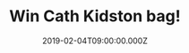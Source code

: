 ---
campaign-uuid: "c-8a9c8b15-9b4a-4520-811e-7b691f719332"
type: "Competition"
category: "Gifts"
date: "2019-02-04T09:00:00.000Z"
end-date: "2019-03-04T23:59:00.000Z"
disable-form: false
is_promoted: false
has_entry_page: true
title: "Win Cath Kidston bag!"
competition-description: "<p>Cath Kidston is the home of modern vintage, they still\
  \ have the same mission as when they began: to make cheerful, practical products\
  \ that bring a smile to your face and brighten your day like this amazing Cath Kidston\
  \ bag we are giving away to you.</p>\r\n<p>They have come a long way in the last\
  \ 20 years and now they’re selling all over the world… this amazing bag could be\
  \ yours, want it? Click below for a chance to win.</p>"
hero-header: "Win Cath Kidston bag!"
terms-confirmation: "N/A"
banner-img: "https://assets.expresslyapp.com/asset-65781ed8-1717-4e5c-af6b-d39c70205e21.jpg"
logo-left-href: "http://club.expressly.io"
logo-left-image: "https://assets.expresslyapp.com/asset-bf61fbf2-c9e5-4ad6-9a2e-7285fd584778.jpg"
logo-left-title: "Expressly Club"
bg-image-hero: "https://assets.expresslyapp.com/asset-ebe489aa-5661-4982-bb1c-90fd3c8ebf67.jpg"
bg-image-first: "https://assets.expresslyapp.com/asset-c1463684-566e-4ca5-8cad-e4c9a81b29b1.jpg"
section1-content: "<p>It all began in 1993 with a small shop in West London, selling\
  \ car boot finds and vintage fabric. Cath soon began to design and produce her own\
  \ prints and products, giving vintage inspiration a modern twist… Cath soon became\
  \ known for these signature prints with a hint of nostalgia</p>\r\n<p>We are giving\
  \ away a beautiful, nice, practical and handy bag 'Stamp Floral' design in Yellow\
  \ Oilcloth, designed in England to one of our members.This is exactly what you’\
  re looking for, enter the form below and it could be yours!</p>"
entry-title: "Win Cath Kidston bag!"
entry-content: "Enter the draw to win Cath Kidston bag by completing the form below\
  \ before 23:59 on 4th March 2019."
has-winner: false
prize-description: "Cath Kidston bag."
special-conditions: "Enter the draw to win Cath Kidston bag by completing the form\
  \ below before 23:59 on 4th March 2019."
country-restrictions:
- "GB"
---